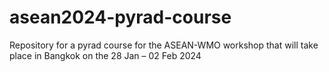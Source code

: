 # asean2024-pyrad-course
Repository for a pyrad course for the ASEAN-WMO workshop that will take place in Bangkok on the 28 Jan – 02 Feb 2024
